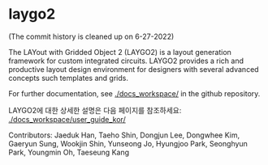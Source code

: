 # laygo2
(The commit history is cleaned up on 6-27-2022)

The LAYout with Gridded Object 2 (LAYGO2) is a layout generation framework
for custom integrated circuits.
LAYGO2 provides a rich and productive layout design environment for designers
with several advanced concepts such templates and grids.

For further documentation, see [./docs_workspace/](https://github.com/niftylab/laygo2/tree/master/docs_workspace) in the github repository.

LAYGO2에 대한 상세한 설명은 다음 페이지를 참조하세요: [./docs_workspace/user_guide_kor/](https://github.com/niftylab/laygo2/tree/master/docs_workspace/user_guide_kor/)

Contributors: 
Jaeduk Han, Taeho Shin, Dongjun Lee, Dongwhee Kim, Gaeryun Sung, Wookjin Shin, Yunseong Jo, Hyungjoo Park, Seonghyun Park, Youngmin Oh, Taeseung Kang
